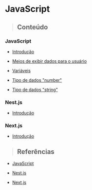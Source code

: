 # JavaScript

> ## **Conteúdo**

### JavaScript

* [Introdução](./introducao.md)

* [Meios de exibir dados para o usuário](./core/meios-de-exibir-dados-para-o-usuario.md)

* [Variáveis](./core/variaveis.md)

* [Tipo de dados "number"](./core/number.md)

* [Tipo de dados "string"](./core/string.md)

### Nest.js

* [Introdução](./frameworks/nestjs/introducao.md)

### Next.js

* [Introdução](./frameworks/nextjs/introducao.md)

> ## **Referências**

* [JavaScript](./references.md)

* [Nest.js](./frameworks/nestjs/references.md)

* [Next.js](./frameworks/nextjs/references.md)
